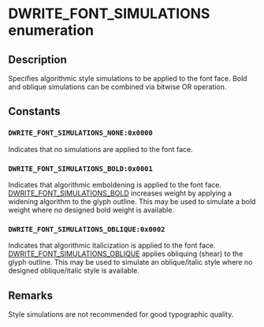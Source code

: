 # DWRITE_FONT_SIMULATIONS enumeration

## Description

Specifies algorithmic style simulations to be applied to the font face. Bold and oblique simulations can be combined via bitwise OR operation.

## Constants

### `DWRITE_FONT_SIMULATIONS_NONE:0x0000`

Indicates that no simulations are applied to the font face.

### `DWRITE_FONT_SIMULATIONS_BOLD:0x0001`

Indicates that algorithmic emboldening is applied to the font face. [DWRITE_FONT_SIMULATIONS_BOLD](https://learn.microsoft.com/windows/win32/api/dwrite/ne-dwrite-dwrite_font_simulations) increases weight by applying a widening algorithm to the glyph outline. This may be used to simulate a bold weight where no designed bold weight is available.

### `DWRITE_FONT_SIMULATIONS_OBLIQUE:0x0002`

Indicates that algorithmic italicization is applied to the font face. [DWRITE_FONT_SIMULATIONS_OBLIQUE](https://learn.microsoft.com/windows/win32/api/dwrite/ne-dwrite-dwrite_font_simulations) applies obliquing (shear) to the glyph outline. This may be used to simulate an oblique/italic style where no designed oblique/italic style is available.

## Remarks

Style simulations are not recommended for good typographic quality.